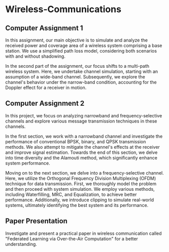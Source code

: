 # Wireless-Communications

## Computer Assignment 1
In this assignment, our main objective is to simulate and analyze the received power and coverage area of a wireless system comprising a base station. We use a simplified path loss model, considering both scenarios with and without shadowing.

In the second part of the assignment, our focus shifts to a multi-path wireless system. Here, we undertake channel simulation, starting with an assumption of a wide-band channel. Subsequently, we explore the channel's behavior under the narrow-band condition, accounting for the Doppler effect for a receiver in motion.

## Computer Assignment 2
In this project, we focus on analyzing narrowband and frequency-selective channels and explore various message transmission techniques in these channels.

In the first section, we work with a narrowband channel and investigate the performance of conventional BPSK, binary, and QPSK transmission methods. We also attempt to mitigate the channel's effects at the receiver and improve signal estimation. Towards the end of this section, we delve into time diversity and the Alamouti method, which significantly enhance system performance.

Moving on to the next section, we delve into a frequency-selective channel. Here, we utilize the Orthogonal Frequency Division Multiplexing (OFDM) technique for data transmission. First, we thoroughly model the problem and then proceed with system simulation. We employ various methods, including Waterfilling, MRC, and Equalization, to achieve better performance. Additionally, we introduce clipping to simulate real-world systems, ultimately identifying the best system and its performance.

## Paper Presentation
Investigate and present a practical paper in wireless communication called "Federated Learning via Over-the-Air Computation" for a better understanding.
